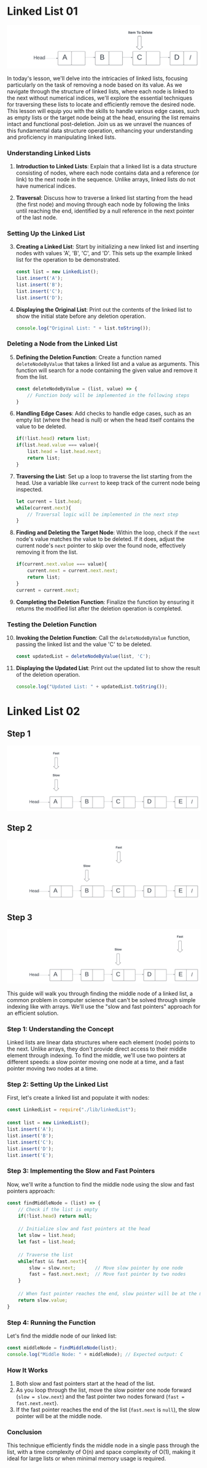 # Linked List 01

![](./LinkedList.png)

In today's lesson, we'll delve into the intricacies of linked lists, focusing particularly on the task of removing a node based on its value. As we navigate through the structure of linked lists, where each node is linked to the next without numerical indices, we'll explore the essential techniques for traversing these lists to locate and efficiently remove the desired node. This lesson will equip you with the skills to handle various edge cases, such as empty lists or the target node being at the head, ensuring the list remains intact and functional post-deletion. Join us as we unravel the nuances of this fundamental data structure operation, enhancing your understanding and proficiency in manipulating linked lists.

### Understanding Linked Lists

1. **Introduction to Linked Lists**: Explain that a linked list is a data structure consisting of nodes, where each node contains data and a reference (or link) to the next node in the sequence. Unlike arrays, linked lists do not have numerical indices.

2. **Traversal**: Discuss how to traverse a linked list starting from the head (the first node) and moving through each node by following the links until reaching the end, identified by a null reference in the next pointer of the last node.

### Setting Up the Linked List

3. **Creating a Linked List**: Start by initializing a new linked list and inserting nodes with values 'A', 'B', 'C', and 'D'. This sets up the example linked list for the operation to be demonstrated.

   ```javascript
   const list = new LinkedList();
   list.insert('A');
   list.insert('B');
   list.insert('C');
   list.insert('D');
   ```

4. **Displaying the Original List**: Print out the contents of the linked list to show the initial state before any deletion operation.

   ```javascript
   console.log("Original List: " + list.toString());
   ```

### Deleting a Node from the Linked List

5. **Defining the Deletion Function**: Create a function named `deleteNodeByValue` that takes a linked list and a value as arguments. This function will search for a node containing the given value and remove it from the list.

   ```javascript
   const deleteNodeByValue = (list, value) => {
       // Function body will be implemented in the following steps
   }
   ```

6. **Handling Edge Cases**: Add checks to handle edge cases, such as an empty list (where the head is null) or when the head itself contains the value to be deleted.

   ```javascript
   if(!list.head) return list;
   if(list.head.value === value){
       list.head = list.head.next;
       return list;
   }
   ```

7. **Traversing the List**: Set up a loop to traverse the list starting from the head. Use a variable like `current` to keep track of the current node being inspected.

   ```javascript
   let current = list.head;
   while(current.next){
       // Traversal logic will be implemented in the next step
   }
   ```

8. **Finding and Deleting the Target Node**: Within the loop, check if the `next` node's value matches the value to be deleted. If it does, adjust the current node's `next` pointer to skip over the found node, effectively removing it from the list.

   ```javascript
   if(current.next.value === value){
       current.next = current.next.next;
       return list;
   }
   current = current.next;
   ```

9. **Completing the Deletion Function**: Finalize the function by ensuring it returns the modified list after the deletion operation is completed.

### Testing the Deletion Function

10. **Invoking the Deletion Function**: Call the `deleteNodeByValue` function, passing the linked list and the value 'C' to be deleted.

    ```javascript
    const updatedList = deleteNodeByValue(list, 'C');
    ```

11. **Displaying the Updated List**: Print out the updated list to show the result of the deletion operation.

    ```javascript
    console.log("Updated List: " + updatedList.toString());
    ```



# Linked List 02

## Step 1
![](./MiddleList01.png)

## Step 2
![](./MiddleList02.png)

## Step 3
![](./MiddleList03.png)

This guide will walk you through finding the middle node of a linked list, a common problem in computer science that can't be solved through simple indexing like with arrays. We'll use the "slow and fast pointers" approach for an efficient solution.

### Step 1: Understanding the Concept

Linked lists are linear data structures where each element (node) points to the next. Unlike arrays, they don't provide direct access to their middle element through indexing. To find the middle, we'll use two pointers at different speeds: a slow pointer moving one node at a time, and a fast pointer moving two nodes at a time.

### Step 2: Setting Up the Linked List

First, let's create a linked list and populate it with nodes:

```javascript
const LinkedList = require("./lib/linkedList");

const list = new LinkedList();
list.insert('A');
list.insert('B');
list.insert('C');
list.insert('D');
list.insert('E');
```

### Step 3: Implementing the Slow and Fast Pointers

Now, we'll write a function to find the middle node using the slow and fast pointers approach:

```javascript
const findMiddleNode = (list) => {
    // Check if the list is empty
    if(!list.head) return null;

    // Initialize slow and fast pointers at the head
    let slow = list.head;
    let fast = list.head;

    // Traverse the list
    while(fast && fast.next){
        slow = slow.next;       // Move slow pointer by one node
        fast = fast.next.next;  // Move fast pointer by two nodes
    }

    // When fast pointer reaches the end, slow pointer will be at the middle
    return slow.value;
}
```

### Step 4: Running the Function

Let's find the middle node of our linked list:

```javascript
const middleNode = findMiddleNode(list);
console.log("Middle Node: " + middleNode); // Expected output: C
```

### How It Works

1. Both slow and fast pointers start at the head of the list.
2. As you loop through the list, move the slow pointer one node forward (`slow = slow.next`) and the fast pointer two nodes forward (`fast = fast.next.next`).
3. If the fast pointer reaches the end of the list (`fast.next` is `null`), the slow pointer will be at the middle node.

### Conclusion

This technique efficiently finds the middle node in a single pass through the list, with a time complexity of O(n) and space complexity of O(1), making it ideal for large lists or when minimal memory usage is required.